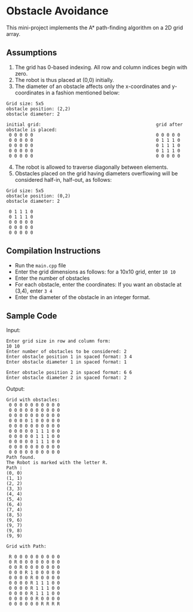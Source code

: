 # Obstacle Avoidance
This mini-project implements the A* path-finding algorithm on a 2D grid array.

## Assumptions

1. The grid has 0-based indexing. All row and column indices begin with zero.
2. The robot is thus placed at (0,0) initially.
3. The diameter of an obstacle affects only the x-coordinates and y-coordinates in a fashion mentioned below:

```
Grid size: 5x5
obstacle position: (2,2)
obstacle diameter: 2

initial grid:                                           grid after obstacle is placed:
 0 0 0 0 0                                              0 0 0 0 0 
 0 0 0 0 0                                              0 1 1 1 0 
 0 0 0 0 0                                              0 1 1 1 0 
 0 0 0 0 0                                              0 1 1 1 0 
 0 0 0 0 0                                              0 0 0 0 0

```
4. The robot is allowed to traverse diagonally between elements.
5. Obstacles placed on the grid having diameters overflowing will be considered half-in, half-out, as follows:
```
Grid size: 5x5
obstacle position: (0,2)
obstacle diameter: 2
 
 0 1 1 1 0
 0 1 1 1 0
 0 0 0 0 0
 0 0 0 0 0
 0 0 0 0 0

```

## Compilation Instructions
- Run the ```main.cpp``` file
- Enter the grid dimensions as follows: for a 10x10 grid, enter ```10 10```
- Enter the number of obstacles
- For each obstacle, enter the coordinates: If you want an obstacle at (3,4), enter ```3 4```
- Enter the diameter of the obstacle in an integer format.

## Sample Code
Input:
```
Enter grid size in row and column form: 
10 10
Enter number of obstacles to be considered: 2
Enter obstacle position 1 in spaced format: 3 4
Enter obstacle diameter 1 in spaced format: 1

Enter obstacle position 2 in spaced format: 6 6
Enter obstacle diameter 2 in spaced format: 2
```
Output:
```
Grid with obstacles: 
 0 0 0 0 0 0 0 0 0 0
 0 0 0 0 0 0 0 0 0 0
 0 0 0 0 0 0 0 0 0 0
 0 0 0 0 1 0 0 0 0 0
 0 0 0 0 0 0 0 0 0 0
 0 0 0 0 0 1 1 1 0 0
 0 0 0 0 0 1 1 1 0 0
 0 0 0 0 0 1 1 1 0 0
 0 0 0 0 0 0 0 0 0 0
 0 0 0 0 0 0 0 0 0 0
Path found.
The Robot is marked with the letter R. 
Path : 
(0, 0)
(1, 1)
(2, 2)
(3, 3)
(4, 4)
(5, 4)
(6, 4)
(7, 4)
(8, 5)
(9, 6)
(9, 7)
(9, 8)
(9, 9)

Grid with Path: 

 R 0 0 0 0 0 0 0 0 0
 0 R 0 0 0 0 0 0 0 0
 0 0 R 0 0 0 0 0 0 0
 0 0 0 R 1 0 0 0 0 0
 0 0 0 0 R 0 0 0 0 0
 0 0 0 0 R 1 1 1 0 0
 0 0 0 0 R 1 1 1 0 0
 0 0 0 0 R 1 1 1 0 0
 0 0 0 0 0 R 0 0 0 0
 0 0 0 0 0 0 R R R R 
 ```

